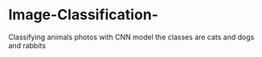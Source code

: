 # Image-Classification-
Classifying animals photos with CNN model the classes are cats and dogs and rabbits
